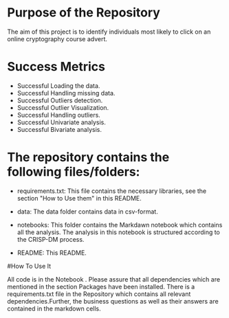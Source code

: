 # Purpose of the Repository

The aim of  this project is to identify individuals most likely to click on an online cryptography course advert.


# Success Metrics

* Successful Loading the data.
* Successful Handling missing data.
* Successful Outliers detection.
* Successful Outlier Visualization.
* Successful Handling  outliers.
* Successful Univariate analysis.
* Successful Bivariate analysis.



# The repository contains the following files/folders:

* requirements.txt: This file contains the necessary libraries, see the section "How to Use them" in this README.

* data: The data folder contains data in csv-format.

* notebooks: This folder contains the Markdawn notebook which contains all the analysis. The analysis in this notebook is structured according to the CRISP-DM process.
 
* README: This README.

#How To Use It

All code is in the  Notebook . Please assure that all dependencies which are mentioned in the section Packages have been installed. There is a requirements.txt file in the Repository which contains all relevant dependencies.Further, the business questions as well as their answers are contained in the  markdown cells.
